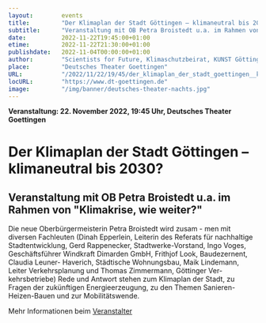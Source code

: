 ```yaml
---
layout:        events
title:         "Der Klimaplan der Stadt Göttingen – klimaneutral bis 2030?"
subtitle:      "Veranstaltung mit OB Petra Broistedt u.a. im Rahmen von 'Klimakrise, wie weiter?'"
date:          2022-11-22T19:45:00+01:00
etime:         2022-11-22T21:30:00+01:00
publishdate:   2022-11-04T00:00:00+01:00
author:        "Scientists for Future, Klimaschutzbeirat, KUNST Göttingen"
place:         "Deutsches Theater Goettingen"
URL:           "/2022/11/22/19/45/der_klimaplan_der_stadt_goettingen__klimaneutral_bis_2030"
locURL:        "https://www.dt-goettingen.de"
image:         "/img/banner/deutsches-theater-nachts.jpg"
---
```


**Veranstaltung: 22. November 2022, 19:45 Uhr, Deutsches Theater Goettingen**

Der Klimaplan der Stadt Göttingen – klimaneutral bis 2030?
===========

Veranstaltung mit OB Petra Broistedt u.a. im Rahmen von "Klimakrise, wie weiter?"
-----------

Die neue Oberbürgermeisterin Petra Broistedt wird zusam -
men mit diversen Fachleuten (Dinah Epperlein, Leiterin des
Referats für nachhaltige Stadtentwicklung, Gerd Rappenecker,
Stadtwerke-Vorstand, Ingo Voges, Geschäftsführer Windkraft
Dimarden GmbH, Frithjof Look, Baudezernent, Claudia Leuner-
Haverich, Städtische Wohnungsbau, Maik Lindemann, Leiter
Verkehrsplanung und Thomas Zimmermann, Göttinger Ver-
kehrsbetriebe) Rede und Antwort stehen zum Klimaplan der
Stadt, zu Fragen der zukünftigen Energieerzeugung, zu den
Themen Sanieren-Heizen-Bauen und zur Mobilitätswende.

Mehr Informationen beim [Veranstalter](https://www.dt-goettingen.de/stueck/klimakrise-wie-weiter)
